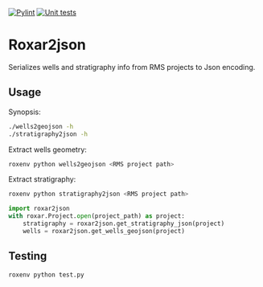 [![Pylint](https://github.com/RoxarAPI/roxar2json/workflows/Pylint/badge.svg)](https://github.com/RoxarAPI/roxar2json/actions/workflows/pylint.yml)
[![Unit tests](https://github.com/RoxarAPI/roxar2json/workflows/Python%20unit%20tests/badge.svg)](https://github.com/RoxarAPI/roxar2json/actions/workflows/python-app.yml)

# Roxar2json
Serializes wells and stratigraphy info from RMS projects to Json encoding.

## Usage
Synopsis:
```sh
./wells2geojson -h
./stratigraphy2json -h
```

Extract wells geometry:
```sh
roxenv python wells2geojson <RMS project path>
```

Extract stratigraphy:
```sh
roxenv python stratigraphy2json <RMS project path>
```

```python
import roxar2json
with roxar.Project.open(project_path) as project:
    stratigraphy = roxar2json.get_stratigraphy_json(project)
    wells = roxar2json.get_wells_geojson(project)
```

## Testing
```python
roxenv python test.py
```
